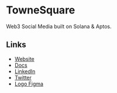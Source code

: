 # **TowneSquare**

Web3 Social Media built on Solana & Aptos.

## Links
- [Website](https://www.townesquare.xyz/)
- [Docs](https://docs.townesquare.xyz/townesquare-whitepaper/)
- [LinkedIn](https://www.linkedin.com/company/townesquare/)
- [Twitter](https://twitter.com/townesquarexyz)
- [Logo Figma](https://www.figma.com/design/a891of2uUXd2yAJeGxSaMM/eTown-Labs-Logos-(external)?node-id=29-2&t=zUmSWBz9Uxwg2gBQ-1)
